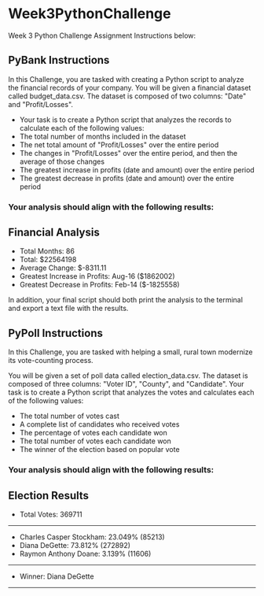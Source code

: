 # Week3PythonChallenge
Week 3 Python Challenge Assignment
Instructions below:

## PyBank Instructions
In this Challenge, you are tasked with creating a Python script to analyze the financial records of your company. You will be given a financial dataset called budget_data.csv. The dataset is composed of two columns: "Date" and "Profit/Losses".

- Your task is to create a Python script that analyzes the records to calculate each of the following values:
- The total number of months included in the dataset
- The net total amount of "Profit/Losses" over the entire period
- The changes in "Profit/Losses" over the entire period, and then the average of those changes
- The greatest increase in profits (date and amount) over the entire period
- The greatest decrease in profits (date and amount) over the entire period

### Your analysis should align with the following results:

Financial Analysis
----------------------------
- Total Months: 86
- Total: $22564198
- Average Change: $-8311.11
- Greatest Increase in Profits: Aug-16 ($1862002)
- Greatest Decrease in Profits: Feb-14 ($-1825558)

In addition, your final script should both print the analysis to the terminal and export a text file with the results.

## PyPoll Instructions
In this Challenge, you are tasked with helping a small, rural town modernize its vote-counting process.

You will be given a set of poll data called election_data.csv. The dataset is composed of three columns: "Voter ID", "County", and "Candidate". Your task is to create a Python script that analyzes the votes and calculates each of the following values:

- The total number of votes cast
- A complete list of candidates who received votes
- The percentage of votes each candidate won
- The total number of votes each candidate won
- The winner of the election based on popular vote

### Your analysis should align with the following results:

Election Results
-------------------------
- Total Votes: 369711
-------------------------
- Charles Casper Stockham: 23.049% (85213)
- Diana DeGette: 73.812% (272892)
- Raymon Anthony Doane: 3.139% (11606)
-------------------------
- Winner: Diana DeGette
-------------------------
